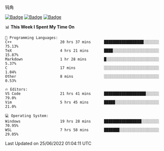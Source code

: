 钝角


[![Badge](https://cp-logo.vercel.app/leetcode-cn/_Hy3)](https://leetcode.cn/u/_hy3/)
[![Badge](https://cp-logo.vercel.app/codeforces/buhuixiedaima)](https://codeforces.com/profile/buhuixiedaima)
[![Badge](https://cp-logo.vercel.app/atcoder/Hy3)](https://atcoder.jp/users/Hy3)
<br>
<!--START_SECTION:waka-->
📊 **This Week I Spent My Time On** 

```text
💬 Programming Languages: 
C++                      20 hrs 37 mins      ██████████████████░░░░░░░   75.13% 
TeX                      4 hrs 21 mins       ████░░░░░░░░░░░░░░░░░░░░░   15.87% 
Markdown                 1 hr 28 mins        █░░░░░░░░░░░░░░░░░░░░░░░░   5.37% 
C                        17 mins             ░░░░░░░░░░░░░░░░░░░░░░░░░   1.04% 
Other                    8 mins              ░░░░░░░░░░░░░░░░░░░░░░░░░   0.53%

🔥 Editors: 
VS Code                  21 hrs 41 mins      ███████████████████░░░░░░   79.0% 
Vim                      5 hrs 45 mins       █████░░░░░░░░░░░░░░░░░░░░   21.0%

💻 Operating System: 
Windows                  19 hrs 28 mins      █████████████████░░░░░░░░   70.95% 
WSL                      7 hrs 58 mins       ███████░░░░░░░░░░░░░░░░░░   29.05%

```


 Last Updated on 25/06/2022 01:04:11 UTC
<!--END_SECTION:waka-->

